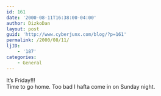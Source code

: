 ```yaml
---
id: 161
date: '2000-08-11T16:38:00-04:00'
author: DizkoDan
layout: post
guid: 'http://www.cyberjunx.com/blog/?p=161'
permalink: /2000/08/11/
ljID:
    - '187'
categories:
    - General
---
```


It’s Friday!!!  
Time to go home. Too bad I hafta come in on Sunday night.